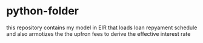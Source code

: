 # python-folder
this repository contains my model in EIR that loads loan repyament schedule and also armotizes the the upfron fees to derive the effective interest rate
